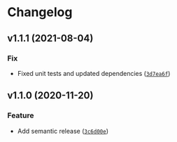 # Changelog

<!--next-version-placeholder-->

## v1.1.1 (2021-08-04)
### Fix
* Fixed unit tests and updated dependencies ([`3d7ea6f`](https://github.com/portfolioplus/pystockdb/commit/3d7ea6f733a51354b2dc09846322e00d76c75f9a))

## v1.1.0 (2020-11-20)
### Feature
* Add semantic release ([`3c6d00e`](https://github.com/portfolioplus/pystockdb/commit/3c6d00ee38a7b7e1975ed1abf3f4ab378cb3780a))

